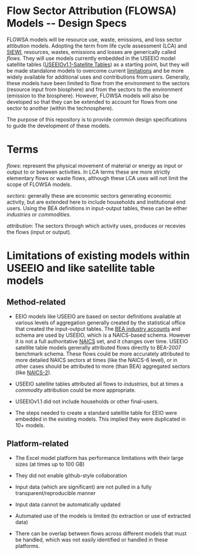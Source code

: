 # Flow Sector Attribution (FLOWSA) Models -- Design Specs

FLOWSA models will be resource use, waste, emissions, and loss sector attibution models. Adopting the term from
life cycle assessment (LCA) and [StEWI](https://github.com/USEPA/standardizedinventories), resources, wastes,
 emissions and losses are generically called _flows_. They will use models currently embedded in the USEEIO model
satellite tables ([USEEIOv1.1-Satellite Tables](https://catalog.data.gov/dataset/useeiov1-1-satellite-tables)) as a starting point,
 but they will be made standalone models to overcome current [limitations](#limitations-of-existing-models-within-useeio-and-like-satellite-table-models) and be more widely available for additional uses and
 contributions from users. Generally, these models have been limited to flow from the environment to the sectors (resource input from biosphere)
   and from the sectors to the environment (emission to the biosphere). However, FLOWSA models will also be developed so that they can be extended
 to account for flows from one sector to another (within the technosphere).

The purpose of this repository is to provide common design specifications to guide the
development of these models.

# Terms
_flows_: represent the physical movement of material or energy as input or output to or between activities.
In LCA terms these are more strictly elementary flows or waste flows, although these LCA uses will not limit the scope of FLOWSA models.

_sectors_: generally these are economic sectors generating economic activity, but are extended
here to include households and institutional end users. Using the BEA definitions in input-output
tables, these can be either _industries_ or _commodities_.

_attribution_: The sectors through which activity uses, produces or recevies the flows (input or output).

# Limitations of existing models within USEEIO and like satellite table models

## Method-related
- EEIO models like USEEIO are based on sector definitions available at various levels of aggregation generally
 created by the statistical office that created the input-output tables. The [BEA industry accounts](https://www.bea.gov/resources/methodologies/industry-primer) and schema are used by USEEIO,
  which is a NAICS-based schema. However it is not a full authoritative [NAICS](https://www.census.gov/eos/www/naics/index.html) set, and it changes over time. USEEIO satellite table models
 generally attributed flows directly to BEA-2007 benchmark schema. These flows could be more accurately attributed
 to more detailed NAICS sectors at times (like the NAICS-6 level), or in other cases should be attributed to more (than BEA)
  aggregated sectors (like [NAICS-2](https://www.census.gov/cgi-bin/sssd/naics/naicsrch?chart=2017)).

- USEEIO satellite tables attributed all flows to _industries_, but at times a _commodity_ attribution could be more appropriate.

- USEEIOv1.1 did not include households or other final-users.

- The steps needed to create a standard satellite table for EEIO were embedded in the existing models. This implied they were duplicated in 10+ models.

## Platform-related
- The Excel model platform has performance limitations with their large sizes (at times up to 100 GB)

- They did not enable github-style collaboration

- Input data (which are significant) are not pulled in a fully transparent/reproducible manner

- Input data cannot be automatically updated

- Automated use of the models is limited (to extraction or use of extracted data)

- There can be overlap between flows across different models that must be handled, which was not easily identified or handled in these platforms.

